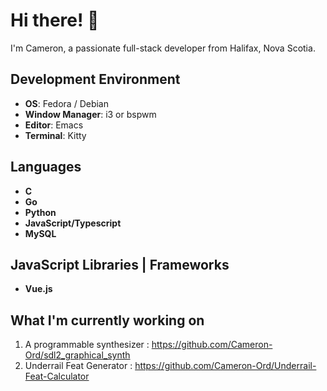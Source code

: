 # Hi there! 👋

I'm Cameron, a passionate full-stack developer from Halifax, Nova Scotia.
## Development Environment
- **OS**: Fedora / Debian
- **Window Manager**: i3 or bspwm
- **Editor**: Emacs
- **Terminal**: Kitty

## Languages
- **C**
- **Go**
- **Python**
- **JavaScript/Typescript**
- **MySQL**

## JavaScript Libraries | Frameworks
- **Vue.js**

## What I'm currently working on
1. A programmable synthesizer : https://github.com/Cameron-Ord/sdl2_graphical_synth
2. Underrail Feat Generator : https://github.com/Cameron-Ord/Underrail-Feat-Calculator
